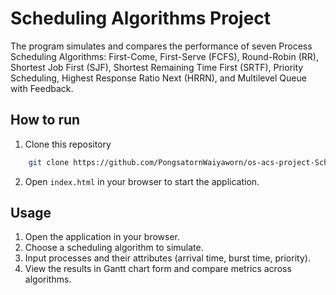 # Scheduling Algorithms Project

The program simulates and compares the performance of seven Process Scheduling Algorithms: First-Come, First-Serve (FCFS), Round-Robin (RR), Shortest Job First (SJF), Shortest Remaining Time First (SRTF), Priority Scheduling, Highest Response Ratio Next (HRRN), and Multilevel Queue with Feedback.

## How to run

1. Clone this repository
```bash
    git clone https://github.com/PongsatornWaiyaworn/os-acs-project-Scheduler.git
```
2. Open `index.html` in your browser to start the application.

## Usage

1.  Open the application in your browser.
2.  Choose a scheduling algorithm to simulate.
3.  Input processes and their attributes (arrival time, burst time, priority).
5.  View the results in Gantt chart form and compare metrics across algorithms.
